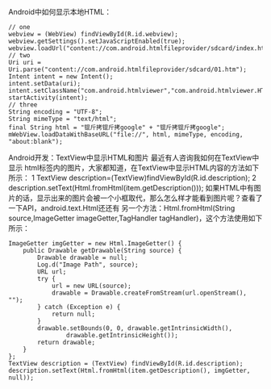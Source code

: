 Android中如何显示本地HTML：
```  
// one
webview = (WebView) findViewById(R.id.webview);
webview.getSettings().setJavaScriptEnabled(true);
webview.loadUrl("content://com.android.htmlfileprovider/sdcard/index.html");
// two
Uri uri = Uri.parse("content://com.android.htmlfileprovider/sdcard/01.htm");
Intent intent = new Intent();
intent.setData(uri);
intent.setClassName("com.android.htmlviewer","com.android.htmlviewer.HTMLViewerActivity");
startActivity(intent);
// three
String encoding = "UTF-8";
String mimeType = "text/html";
final String html = "锟斤拷锟斤拷google" + "锟斤拷锟斤拷google";
mWebView.loadDataWithBaseURL("file://", html, mimeType, encoding, "about:blank");
```
Android开发：TextView中显示HTML和图片
最近有人咨询我如何在TextView中显示 html标签内的图片，大家都知道，在TextView中显示HTML内容的方法如下所示：
1 TextView description=(TextView)findViewById(R.id.description);
2 description.setText(Html.fromHtml(item.getDescription()));
如果HTML中有图片的话，显示出来的图片会被一个小框取代，那么怎么样才能看到图片呢？查看了一下API，android.text.Html还还有 另一个方法：Html.fromHtml(String source,ImageGetter imageGetter,TagHandler tagHandler)，这个方法使用如下所示：
```  
ImageGetter imgGetter = new Html.ImageGetter() {
	public Drawable getDrawable(String source) {
		Drawable drawable = null;
		Log.d("Image Path", source);
		URL url;
		try {
			url = new URL(source);
			drawable = Drawable.createFromStream(url.openStream(), "");
		} catch (Exception e) {
			return null;
		}
		drawable.setBounds(0, 0, drawable.getIntrinsicWidth(),
				drawable.getIntrinsicHeight());
		return drawable;
	}
};
TextView description = (TextView) findViewById(R.id.description);
description.setText(Html.fromHtml(item.getDescription(), imgGetter, null));
```